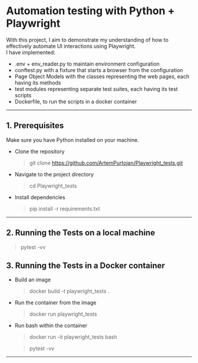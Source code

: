 # Automation testing with Python + Playwright

With this project, I aim to demonstrate my understanding of how to 
effectively automate UI interactions using Playwright.\
I have implemented:
- .env + env_reader.py to maintain environment configuration
- conftest.py with a fixture that starts a browser from the configuration
- Page Object Models with the classes representing the web pages, each having 
its methods
- test modules representing separate test suites, each having its test scripts
- Dockerfile, to run the scripts in a docker container
---
## 1. Prerequisites

Make sure you have Python installed on your machine.

* Clone the repository
  > git clone https://github.com/ArtemPurtoian/Playwright_tests.git

* Navigate to the project directory
  > cd Playwright_tests

* Install dependencies
  > pip install -r requirements.txt
---
## 2. Running the Tests on a local machine

  > pytest -vv

## 3. Running the Tests in a Docker container 

* Build an image
  > docker build -t playwright_tests .

* Run the container from the image
  > docker run playwright_tests

* Run bash within the container 
  > docker run -it playwright_tests bash
  
  > pytest -vv
---
